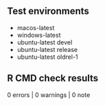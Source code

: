 ## Test environments

- macos-latest
- windows-latest
- ubuntu-latest devel
- ubuntu-latest release
- ubuntu-latest oldrel-1


## R CMD check results

0 errors | 0 warnings | 0 note

